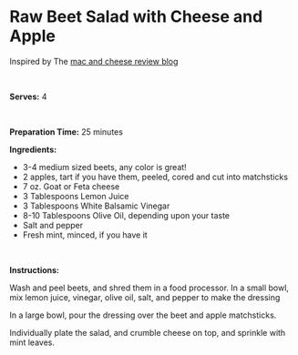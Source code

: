 Raw Beet Salad with Cheese and Apple
====================================

Inspired by The [mac and cheese review blog](http://macandcheesereview.blogspot.com/2008/05/raw-beet-salad-with-goat-cheese-and.html)

 

**Serves:** 4

 

**Preparation Time:** 25 minutes

**Ingredients:**

-   3-4 medium sized beets, any color is great!
-   2 apples, tart if you have them, peeled, cored and cut into matchsticks
-   7 oz. Goat or Feta cheese
-   3 Tablespoons Lemon Juice
-   3 Tablespoons White Balsamic Vinegar
-   8-10 Tablespoons Olive Oil, depending upon your taste
-   Salt and pepper
-   Fresh mint, minced, if you have it

 

**Instructions:**

Wash and peel beets, and shred them in a food processor. In a small bowl, mix lemon juice, vinegar, olive oil, salt, and pepper to make the dressing

In a large bowl, pour the dressing over the beet and apple matchsticks.

Individually plate the salad, and crumble cheese on top, and sprinkle with mint leaves.
